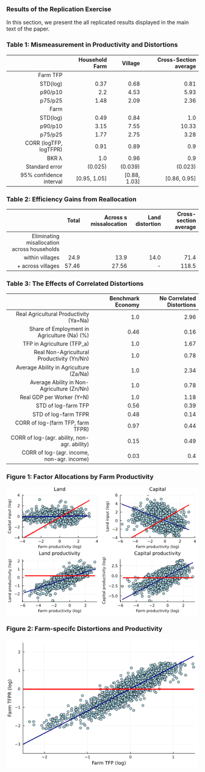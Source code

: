 ### Results of the Replication Exercise
In this section, we present the all replicated results displayed in the main text of the paper. 

### Table 1: Mismeasurement in Productivity and Distortions

|                         | **Household Farm** | **Village**  | **Cross-Section average** |
|------------------------:|-------------------:|-------------:|--------------------------:|
| Farm TFP                                                                                |
| STD(log)                | 0.37               | 0.68         | 0.81                      |
| p90/p10                 | 2.2                | 4.53         | 5.93                      |
| p75/p25                 | 1.48               | 2.09         | 2.36                      |
| Farm                                                                                    |
| STD(log)                | 0.49               | 0.84         | 1.0                       |
| p90/p10                 | 3.15               | 7.55         | 10.33                     |
| p75/p25                 | 1.77               | 2.75         | 3.28                      |
| CORR (logTFP, logTFPR)  | 0.91               | 0.89         | 0.9                       |
| BKR λ                   | 1.0                | 0.96         | 0.9                       |
| Standard error          | (0.025)            | (0.039)      | (0.023)                   |
| 95% confidence interval | [0.95, 1.05]       | [0.88, 1.03] | [0.86, 0.95]              |

### Table 2: Efficiency Gains from Reallocation
|                                             | **Total** | **Across s missalocation** | **Land distortion** | **Cross-section average** |
|--------------------------------------------:|----------:|---------------------------:|--------------------:|--------------------------:|
| Eliminating misallocation across households                                                                                            |
| within villages                             | 24.9      | 13.9                       | 14.0                | 71.4                      |
| + across villages                           | 57.46     | 27.56                      | -                   | 118.5                     |

### Table 3: The Effects of Correlated Distortions
|                                              | **Benchmark Economy** | **No Correlated Distortions** |
|---------------------------------------------:|----------------------:|------------------------------:|
| Real Agricultural Productivity (Ya=Na)       | 1.0                   | 2.96                          |
| Share of Employment in Agriculture (Na) (%)  | 0.46                  | 0.16                          |
| TFP in Agriculture (TFP\_a)                  | 1.0                   | 1.67                          |
| Real Non-Agricultural Productivity (Yn/Nn)   | 1.0                   | 0.78                          |
| Average Ability in Agriculture (Za/Na)       | 1.0                   | 2.34                          |
| Average Ability in Non-Agriculture (Zn/Nn)   | 1.0                   | 0.78                          |
| Real GDP per Worker (Y=N)                    | 1.0                   | 1.18                          |
| STD of log-farm TFP                          | 0.56                  | 0.39                          |
| STD of log-farm TFPR                         | 0.48                  | 0.14                          |
| CORR of log-(farm TFP, farm TFPR)            | 0.97                  | 0.44                          |
| CORR of log-(agr. ability, non-agr. ability) | 0.15                  | 0.49                          |
| CORR of log-(agr. income, non-agr. income)   | 0.03                  | 0.4                           |

### Figure 1: Factor Allocations by Farm Productivity
![Replication of Figure 1](https://github.com/wiktorze/ABLR_2022.jl/blob/main/4_Results/Figure1.png?raw=true)


### Figure 2: Farm-specifc Distortions and Productivity
![Replication of Figure 2](https://github.com/wiktorze/ABLR_2022.jl/blob/main/4_Results/Figure2.png?raw=true)